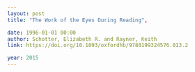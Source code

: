 ```yaml
---
layout: post
title: "The Work of the Eyes During Reading",

date: 1996-01-01 00:00
author: Schotter, Elizabeth R. and Rayner, Keith
link: https://doi.org/10.1093/oxfordhb/9780199324576.013.2

year: 2015
---
```

